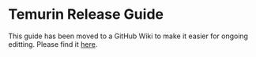 <!-- textlint-disable terminology -->
# Temurin Release Guide

This guide has been moved to a GitHub Wiki to make it easier for ongoing editting. Please find it [here](https://github.com/adoptium/temurin-build/wiki/Temurin-Release-Guide).
